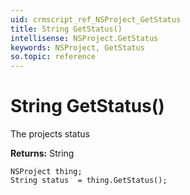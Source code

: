 ```yaml
---
uid: crmscript_ref_NSProject_GetStatus
title: String GetStatus()
intellisense: NSProject.GetStatus
keywords: NSProject, GetStatus
so.topic: reference
---
```


# String GetStatus()

The projects status

**Returns:** String

```crmscript
NSProject thing;
String status  = thing.GetStatus();
```

